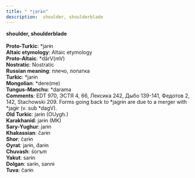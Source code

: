 ```yaml
---
title: " *jarɨn"
description:  shoulder, shoulderblade
---
```

<p data-pagefind-weight="0.5">
<strong> shoulder, shoulderblade</strong><br><br>
<strong>Proto-Turkic</strong>:  *jarɨn<br>
<strong>Altaic etymology</strong>:  Altaic etymology<br>
<strong> Proto-Altaic</strong>:  *dărV(mV)<br>
<strong>Nostratic</strong>:  Nostratic<br>
<strong>Russian meaning</strong>:  плечо, лопатка<br>
<strong>Turkic</strong>:  *jarɨn<br>
<strong>Mongolian</strong>:  *dere(me)<br>
<strong>Tungus-Manchu</strong>:  *darama<br>
<strong>Comments</strong>:  EDT 970, ЭСТЯ 4, 66, Лексика 242, Дыбо 139-141, Федотов 2, 142, Stachowski 209. Forms going back to *jagrɨn are due to a merger with *jagɨr (v. sub *dagV).<br>
<strong>Old Turkic</strong>:  jarɨn (OUygh.)<br>
<strong>Karakhanid</strong>:  jarɨn (MK)<br>
<strong>Sary-Yughur</strong>:  jarɨn<br>
<strong>Khakassian</strong>:  čarɨn<br>
<strong>Shor</strong>:  čarɨn<br>
<strong>Oyrat</strong>:  jarɨn, d́arɨn<br>
<strong>Chuvash</strong>:  śorъm<br>
<strong>Yakut</strong>:  sarɨn<br>
<strong>Dolgan</strong>:  sarɨn, sannɨ<br>
<strong>Tuva</strong>:  čarɨn<br>

</p>
